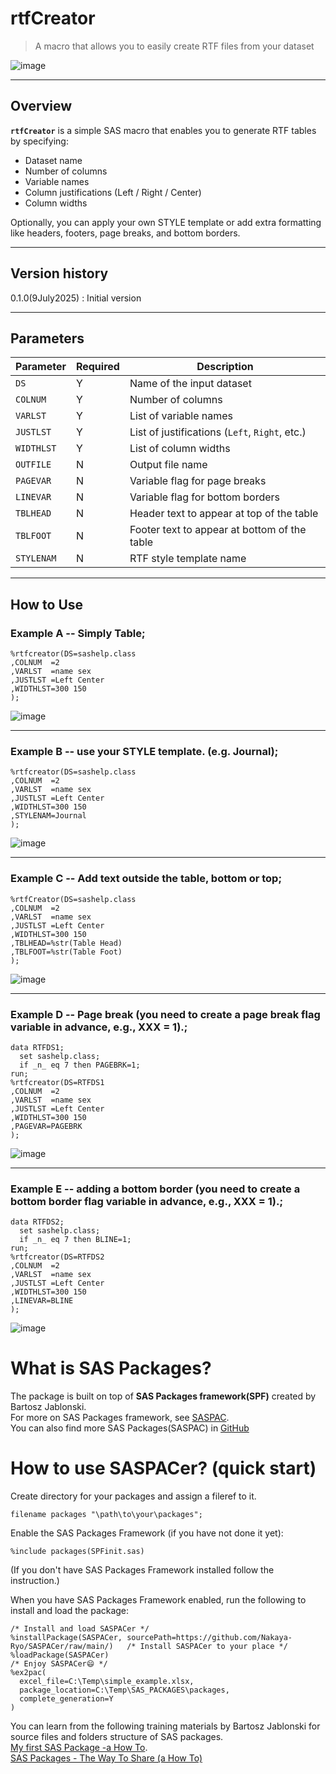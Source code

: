 #  rtfCreator

> A macro that allows you to easily create RTF files from your dataset


![image](https://github.com/user-attachments/assets/ca68686e-e308-4dad-8a9e-ec6f40b38961)

---

##  Overview

**`rtfCreator`** is a simple SAS macro that enables you to generate RTF tables by specifying:

- Dataset name  
- Number of columns  
- Variable names  
- Column justifications (Left / Right / Center)  
- Column widths  

Optionally, you can apply your own STYLE template or add extra formatting like headers, footers, page breaks, and bottom borders.

---


##  Version history

0.1.0(9July2025) : Initial version

---

##  Parameters

| Parameter    | Required | Description                                      |
|--------------|----------|--------------------------------------------------|
| `DS`         |  Y      | Name of the input dataset                        |
| `COLNUM`     |  Y      | Number of columns                                |
| `VARLST`     |  Y      | List of variable names                           |
| `JUSTLST`    |  Y      | List of justifications (`Left`, `Right`, etc.)   |
| `WIDTHLST`   |  Y      | List of column widths                            |
| `OUTFILE`    |  N      | Output file name                                 |
| `PAGEVAR`    |  N      | Variable flag for page breaks                    |
| `LINEVAR`    |  N      | Variable flag for bottom borders                 |
| `TBLHEAD`    |  N      | Header text to appear at top of the table        |
| `TBLFOOT`    |  N      | Footer text to appear at bottom of the table     |
| `STYLENAM`   |  N      | RTF style template name                          |

---

##  How to Use

### Example A  -- Simply Table;
```sas
%rtfcreator(DS=sashelp.class
,COLNUM  =2
,VARLST  =name sex 
,JUSTLST =Left Center
,WIDTHLST=300 150 
);
```

![image](https://github.com/user-attachments/assets/21a3b247-fd26-47f5-8509-30690e746fa7)

---

### Example B -- use your STYLE template. (e.g. Journal);
```sas
%rtfcreator(DS=sashelp.class
,COLNUM  =2
,VARLST  =name sex 
,JUSTLST =Left Center
,WIDTHLST=300 150 
,STYLENAM=Journal
);
```

![image](https://github.com/user-attachments/assets/05ae8971-0e57-4aed-ac10-0811ad101ce1)

---

### Example C -- Add text outside the table, bottom or top;
```sas
%rtfCreator(DS=sashelp.class
,COLNUM  =2
,VARLST  =name sex 
,JUSTLST =Left Center
,WIDTHLST=300 150 
,TBLHEAD=%str(Table Head)
,TBLFOOT=%str(Table Foot)
);
```

![image](https://github.com/user-attachments/assets/ed41b190-2cbf-4c86-9aba-0436babd314a)

---

### Example D -- Page break (you need to create a page break flag variable in advance, e.g., XXX = 1).;
```sas
data RTFDS1;
  set sashelp.class;
  if _n_ eq 7 then PAGEBRK=1;
run;
%rtfcreator(DS=RTFDS1
,COLNUM  =2
,VARLST  =name sex 
,JUSTLST =Left Center
,WIDTHLST=300 150 
,PAGEVAR=PAGEBRK
);
```

![image](https://github.com/user-attachments/assets/5da9b138-0105-4d3d-b9e7-64feff4227dc)

---

### Example E -- adding a bottom border (you need to create a bottom border flag variable in advance, e.g., XXX = 1).;
```sas
data RTFDS2;
  set sashelp.class;
  if _n_ eq 7 then BLINE=1;
run;
%rtfcreator(DS=RTFDS2
,COLNUM  =2
,VARLST  =name sex 
,JUSTLST =Left Center
,WIDTHLST=300 150 
,LINEVAR=BLINE
);
```
![image](https://github.com/user-attachments/assets/8788d913-60b4-499a-907e-9352d1076666)



# What is SAS Packages?
The package is built on top of **SAS Packages framework(SPF)** created by Bartosz Jablonski.<br>
For more on SAS Packages framework, see [SASPAC](https://github.com/yabwon/SAS_PACKAGES).<br>
You can also find more SAS Packages(SASPAC) in [GitHub](https://github.com/SASPAC)<br>


# How to use SASPACer? (quick start)
Create directory for your packages and assign a fileref to it.
~~~sas      
filename packages "\path\to\your\packages";
~~~
Enable the SAS Packages Framework (if you have not done it yet):

~~~sas      
%include packages(SPFinit.sas)
~~~
(If you don't have SAS Packages Framework installed follow the instruction.)

When you have SAS Packages Framework enabled, run the following to install and load the package:


~~~sas      
/* Install and load SASPACer */
%installPackage(SASPACer, sourcePath=https://github.com/Nakaya-Ryo/SASPACer/raw/main/)   /* Install SASPACer to your place */
%loadPackage(SASPACer)
/* Enjoy SASPACer😄 */
%ex2pac(
  excel_file=C:\Temp\simple_example.xlsx,
  package_location=C:\Temp\SAS_PACKAGES\packages,
  complete_generation=Y
)
~~~
You can learn from the following training materials by Bartosz Jablonski for source files and folders structure of SAS packages.<br>
[My first SAS Package -a How To](https://github.com/yabwon/SAS_PACKAGES/blob/main/SPF/Documentation/SAS(r)%20packages%20-%20the%20way%20to%20share%20(a%20how%20to)-%20Paper%204725-2020%20-%20extended.pdf).<br>
[SAS Packages - The Way To Share (a How To)](https://github.com/yabwon/SAS_PACKAGES/blob/main/SPF/Documentation/SAS(r)%20packages%20-%20the%20way%20to%20share%20(a%20how%20to)-%20Paper%204725-2020%20-%20extended.pdf)

